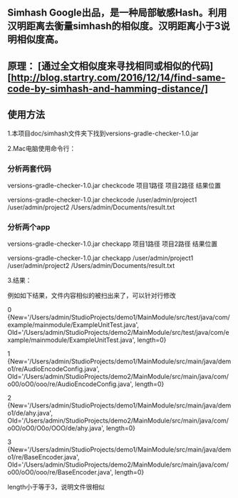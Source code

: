 
## Simhash Google出品，是一种局部敏感Hash。利用汉明距离去衡量simhash的相似度。汉明距离小于3说明相似度高。

## 原理： [通过全文相似度来寻找相同或相似的代码][http://blog.startry.com/2016/12/14/find-same-code-by-simhash-and-hamming-distance/]

## 使用方法

1.本项目doc/simhash文件夹下找到versions-gradle-checker-1.0.jar

2.Mac电脑使用命令行：

### 分析两套代码

versions-gradle-checker-1.0.jar checkcode 项目1路径 项目2路径 结果位置

versions-gradle-checker-1.0.jar checkcode /user/admin/project1 /user/admin/project2 /Users/admin/Documents/result.txt

### 分析两个app

versions-gradle-checker-1.0.jar checkapp 项目1路径 项目2路径 结果位置

versions-gradle-checker-1.0.jar checkapp /user/admin/project1 /user/admin/project2 /Users/admin/Documents/result.txt

3.结果：

例如如下结果，文件内容相似的被扫出来了，可以针对行修改

0 {New='/Users/admin/StudioProjects/demo1/MainModule/src/test/java/com/example/mainmodule/ExampleUnitTest.java',
   Old='/Users/admin/StudioProjects/demo2/MainModule/src/test/java/com/example/mainmodule/ExampleUnitTest.java', 
   length=0}
   
1 {New='/Users/admin/StudioProjects/demo1/MainModule/src/main/java/demo1/re/AudioEncodeConfig.java', 
   Old='/Users/admin/StudioProjects/demo2/MainModule/src/main/java/com/o00/oO0/ooo/re/AudioEncodeConfig.java',
   length=0}
   
2 {New='/Users/admin/StudioProjects/demo1/MainModule/src/main/java/demo1/de/ahy.java',
   Old='/Users/admin/StudioProjects/demo2/MainModule/src/main/java/com/o0O/oO0/O0o/OOO/de/ahy.java', 
   length=0}
   
3 {New='/Users/admin/StudioProjects/demo1/MainModule/src/main/java/demo1/re/BaseEncoder.java', 
   Old='/Users/admin/StudioProjects/demo2/MainModule/src/main/java/com/o00/oO0/ooo/re/BaseEncoder.java', 
   length=0}
   
   length小于等于3，说明文件很相似


[参考]: http://blog.startry.com/2016/12/14/find-same-code-by-simhash-and-hamming-distance/
